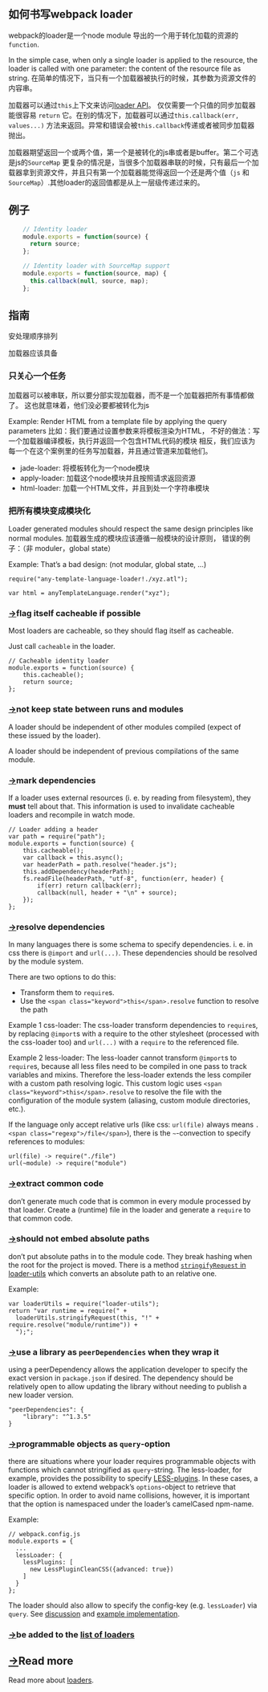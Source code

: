 ## 如何书写webpack loader


webpack的loader是一个node module 导出的一个用于转化加载的资源的 `function`.

In the simple case, when only a single loader is applied to the resource, the loader is called with one parameter: the content of the resource file as string.
在简单的情况下，当只有一个加载器被执行的时候，其参数为资源文件的内容串。

加载器可以通过`this`上下文来访问[loader API](loaders.html)。
仅仅需要一个只值的同步加载器能很容易 `return` 它。在别的情况下，加载器可以通过`this.callback(err, values...)` 方法来返回。异常和错误会被`this.callback`传递或者被同步加载器抛出。

加载器期望返回一个或两个值，第一个是被转化的js串或者是buffer。第二个可选是js的`SourceMap` 
更复杂的情况是，当很多个加载器串联的时候，只有最后一个加载器拿到资源文件，并且只有第一个加载器能觉得返回一个还是两个值（`js` 和`SourceMap`）.其他loader的返回值都是从上一层级传递过来的。

## 例子
```js
    // Identity loader
    module.exports = function(source) {
      return source;
    };

    // Identity loader with SourceMap support
    module.exports = function(source, map) {
      this.callback(null, source, map);
    };
```

## 指南

安处理顺序排列

加载器应该具备

### 只关心一个任务

加载器可以被串联，所以要分部实现加载器，而不是一个加载器把所有事情都做了。
这也就意味着，他们没必要都被转化为js

Example: Render HTML from a template file by applying the query parameters
比如：我们要通过设置参数来将模板渲染为HTML，
不好的做法：写一个加载器编译模板，执行并返回一个包含HTML代码的模块
相反，我们应该为每一个在这个案例里的任务写加载器，并且通过管道来加载他们。


*   jade-loader: 将模板转化为一个node模块
*   apply-loader: 加载这个node模块并且按照请求返回资源
*   html-loader: 加载一个HTML文件，并且到处一个字符串模块

### 把所有模块变成模块化

Loader generated modules should respect the same design principles like normal modules.
加载器生成的模块应该遵循一般模块的设计原则，
错误的例子：（非 moduler，global state）

Example: That’s a bad design: (not modular, global state, …)

    require("any-template-language-loader!./xyz.atl");

    var html = anyTemplateLanguage.render("xyz");

### [→](#flag-itself-cacheable-if-possible)flag itself cacheable if possible

Most loaders are cacheable, so they should flag itself as cacheable.

Just call `cacheable` in the loader.

    // Cacheable identity loader
    module.exports = function(source) {
        this.cacheable();
        return source;
    };

### [→](#not-keep-state-between-runs-and-modules)not keep state between runs and modules

A loader should be independent of other modules compiled (expect of these issued by the loader).

A loader should be independent of previous compilations of the same module.

### [→](#mark-dependencies)mark dependencies

If a loader uses external resources (i. e. by reading from filesystem), they **must** tell about that. This information is used to invalidate cacheable loaders and recompile in watch mode.

    // Loader adding a header
    var path = require("path");
    module.exports = function(source) {
        this.cacheable();
        var callback = this.async();
        var headerPath = path.resolve("header.js");
        this.addDependency(headerPath);
        fs.readFile(headerPath, "utf-8", function(err, header) {
            if(err) return callback(err);
            callback(null, header + "\n" + source);
        });
    };

### [→](#resolve-dependencies)resolve dependencies

In many languages there is some schema to specify dependencies. i. e. in css there is `@import` and `url(...)`. These dependencies should be resolved by the module system.

There are two options to do this:

*   Transform them to `require`s.
*   Use the `<span class="keyword">this</span>.resolve` function to resolve the path

Example 1 css-loader: The css-loader transform dependencies to `require`s, by replacing `@import`s with a require to the other stylesheet (processed with the css-loader too) and `url(...)` with a `require` to the referenced file.

Example 2 less-loader: The less-loader cannot transform `@import`s to `require`s, because all less files need to be compiled in one pass to track variables and mixins. Therefore the less-loader extends the less compiler with a custom path resolving logic. This custom logic uses `<span class="keyword">this</span>.resolve` to resolve the file with the configuration of the module system (aliasing, custom module directories, etc.).

If the language only accept relative urls (like css: `url(file)` always means `.<span class="regexp">/file</span>`), there is the `~`-convection to specify references to modules:

    url(file) -> require("./file")
    url(~module) -> require("module")

### [→](#extract-common-code)extract common code

don’t generate much code that is common in every module processed by that loader. Create a (runtime) file in the loader and generate a `require` to that common code.

### [→](#should-not-embed-absolute-paths)should not embed absolute paths

don’t put absolute paths in to the module code. They break hashing when the root for the project is moved. There is a method [`stringifyRequest` in loader-utils](https://github.com/webpack/loader-utils#stringifyrequest) which converts an absolute path to an relative one.

Example:

    var loaderUtils = require("loader-utils");
    return "var runtime = require(" +
      loaderUtils.stringifyRequest(this, "!" + require.resolve("module/runtime")) +
      ");";

### [→](#use-a-library-as-peerdependencies-when-they-wrap-it)use a library as `peerDependencies` when they wrap it

using a peerDependency allows the application developer to specify the exact version in `package.json` if desired. The dependency should be relatively open to allow updating the library without needing to publish a new loader version.

    "peerDependencies": {
        "library": "^1.3.5"
    }

### [→](#programmable-objects-as-query-option)programmable objects as `query`-option

there are situations where your loader requires programmable objects with functions which cannot stringified as `query`-string. The less-loader, for example, provides the possibility to specify [LESS-plugins](https://github.com/webpack/less-loader#less-plugins). In these cases, a loader is allowed to extend webpack’s `options`-object to retrieve that specific option. In order to avoid name collisions, however, it is important that the option is namespaced under the loader’s camelCased npm-name.

Example:

    // webpack.config.js
    module.exports = {
      ...
      lessLoader: {
        lessPlugins: [
          new LessPluginCleanCSS({advanced: true})
        ]
      }
    };

The loader should also allow to specify the config-key (e.g. `lessLoader`) via `query`. See [discussion](https://github.com/webpack/less-loader/pull/40) and [example implementation](https://github.com/webpack/less-loader/blob/39f742b4624fceae6d9cf266e9554d07a32a9c14/index.js#L49-51).

### [→](#be-added-to-the-list-of-loaders)be added to the [list of loaders](list-of-loaders.html)

## [→](#read-more)Read more

Read more about [loaders](loaders.html).